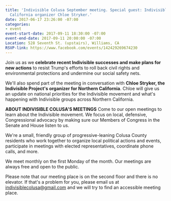 ```yaml
---
title: 'Indivisible Colusa September meeting. Special guest: Indivisible Northern
  California organizer Chloe Stryker.'
date: 2017-06-17 23:26:00 -07:00
categories:
- event
event-start-date: 2017-09-11 18:30:00 -07:00
event-end-date: 2017-09-11 20:00:00 -07:00
Location: 528 Seventh St. (upstairs), Williams, CA
RSVP-link: https://www.facebook.com/events/142429269674230
---
```


Join us as we **celebrate recent Indivisible successes and make plans for new actions** to resist Trump's efforts to roll back civil rights and environmental protections and undermine our social safety nets.

We'll also spend part of the meeting in conversation with **Chloe Stryker, the Indivisible Project's organizer for Northern California**. Chloe will give us an update on national priorities for the Indivisible movement and what's happening with Indivisible groups across Northern California.

**ABOUT INDIVISIBLE COLUSA'S MEETINGS**
Come to our open meetings to learn about the Indivisible movement. We focus on local, defensive, Congressional advocacy by making sure our Members of Congress in the Senate and House listen to us.

We're a small, friendly group of progressive-leaning Colusa County residents who work together to organize local political actions and events, participate in meetings with elected representatives, coordinate phone calls, and more.

We meet monthly on the first Monday of the month. Our meetings are always free and open to the public.

Please note that our meeting place is on the second floor and there is no elevator. If that's a problem for you, please email us at indivisiblecolusa@gmail.com and we will try to find an accessible meeting place.